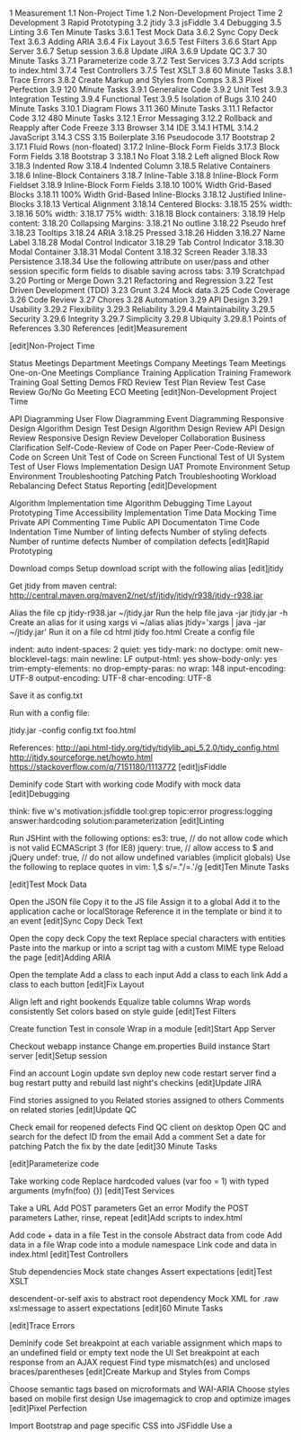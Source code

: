 1 Measurement
1.1 Non-Project Time
1.2 Non-Development Project Time
2 Development
3 Rapid Prototyping
3.2 jtidy
3.3 jsFiddle
3.4 Debugging
3.5 Linting
3.6 Ten Minute Tasks
3.6.1 Test Mock Data
3.6.2 Sync Copy Deck Text
3.6.3 Adding ARIA
3.6.4 Fix Layout
3.6.5 Test Filters
3.6.6 Start App Server
3.6.7 Setup session
3.6.8 Update JIRA
3.6.9 Update QC
3.7 30 Minute Tasks
3.7.1 Parameterize code
3.7.2 Test Services
3.7.3 Add scripts to index.html
3.7.4 Test Controllers
3.7.5 Test XSLT
3.8 60 Minute Tasks
3.8.1 Trace Errors
3.8.2 Create Markup and Styles from Comps
3.8.3 Pixel Perfection
3.9 120 Minute Tasks
3.9.1 Generalize Code
3.9.2 Unit Test
3.9.3 Integration Testing
3.9.4 Functional Test
3.9.5 Isolation of Bugs
3.10 240 Minute Tasks
3.10.1 Diagram Flows
3.11 360 Minute Tasks
3.11.1 Refactor Code
3.12 480 Minute Tasks
3.12.1 Error Messaging
3.12.2 Rollback and Reapply after Code Freeze
3.13 Browser
3.14 IDE
3.14.1 HTML
3.14.2 JavaScript
3.14.3 CSS
3.15 Boilerplate
3.16 Pseudocode
3.17 Bootstrap 2
3.17.1 Fluid Rows (non-floated)
3.17.2 Inline-Block Form Fields
3.17.3 Block Form Fields
3.18 Bootstrap 3
3.18.1 No Float
3.18.2 Left aligned Block Row
3.18.3 Indented Row
3.18.4 Indented Column
3.18.5 Relative Containers
3.18.6 Inline-Block Containers
3.18.7 Inline-Table
3.18.8 Inline-Block Form Fieldset
3.18.9 Inline-Block Form Fields
3.18.10 100% Width Grid-Based Blocks
3.18.11 100% Width Grid-Based Inline-Blocks
3.18.12 Justified Inline-Blocks
3.18.13 Vertical Alignment
3.18.14 Centered Blocks:
3.18.15 25% width:
3.18.16 50% width:
3.18.17 75% width:
3.18.18 Block containers:
3.18.19 Help content:
3.18.20 Collapsing Margins:
3.18.21 No outline
3.18.22 Pseudo href
3.18.23 Tooltips
3.18.24 ARIA
3.18.25 Pressed
3.18.26 Hidden
3.18.27 Name Label
3.18.28 Modal Control Indicator
3.18.29 Tab Control Indicator
3.18.30 Modal Container
3.18.31 Modal Content
3.18.32 Screen Reader
3.18.33 Persistence
3.18.34 Use the following attribute on user/pass and other session specific form fields to disable saving across tabs:
3.19 Scratchpad
3.20 Porting or Merge Down
3.21 Refactoring and Regression
3.22 Test Driven Development (TDD)
3.23 Grunt
3.24 Mock data
3.25 Code Coverage
3.26 Code Review
3.27 Chores
3.28 Automation
3.29 API Design
3.29.1 Usability
3.29.2 Flexibility
3.29.3 Reliability
3.29.4 Maintainability
3.29.5 Security
3.29.6 Integrity
3.29.7 Simplicity
3.29.8 Ubiquity
3.29.8.1 Points of References
3.30 References
[edit]Measurement

[edit]Non-Project Time

Status Meetings
Department Meetings
Company Meetings
Team Meetings
One-on-One Meetings
Compliance Training
Application Training
Framework Training
Goal Setting
Demos
FRD Review
Test Plan Review
Test Case Review
Go/No Go Meeting
ECO Meeting
[edit]Non-Development Project Time

API Diagramming
User Flow Diagramming
Event Diagramming
Responsive Design
Algorithm Design
Test Design
Algorithm Design Review
API Design Review
Responsive Design Review
Developer Collaboration
Business Clarification
Self-Code-Review of Code on Paper
Peer-Code-Review of Code on Screen
Unit Test of Code on Screen
Functional Test of UI
System Test of User Flows
Implementation Design
UAT Promote
Environment Setup
Environment Troubleshooting
Patching
Patch Troubleshooting
Workload Rebalancing
Defect Status Reporting
[edit]Development

Algorithm Implementation time
Algorithm Debugging Time
Layout Prototyping Time
Accessibility Implementation Time
Data Mocking Time
Private API Commenting Time
Public API Documentaton Time
Code Indentation Time
Number of linting defects
Number of styling defects
Number of runtime defects
Number of compilation defects
[edit]Rapid Prototyping

Download comps
Setup download script with the following alias
[edit]jtidy

Get jtidy from maven central:
http://central.maven.org/maven2/net/sf/jtidy/jtidy/r938/jtidy-r938.jar

Alias the file
cp jtidy-r938.jar ~/jtidy.jar
Run the help file
java -jar jtidy.jar -h
Create an alias for it using xargs
vi ~/alias
alias jtidy='xargs | java -jar ~/jtidy.jar'
Run it on a file
cd html
jtidy foo.html
Create a config file

indent: auto
indent-spaces: 2
quiet: yes
tidy-mark: no
doctype: omit
new-blocklevel-tags: main
newline: LF
output-html: yes
show-body-only: yes
trim-empty-elements: no
drop-empty-paras: no
wrap: 148
input-encoding: UTF-8
output-encoding: UTF-8
char-encoding: UTF-8

Save it as config.txt

Run with a config file:

jtidy.jar -config config.txt foo.html


References:
http://api.html-tidy.org/tidy/tidylib_api_5.2.0/tidy_config.html
http://jtidy.sourceforge.net/howto.html
https://stackoverflow.com/q/7151180/1113772
[edit]jsFiddle

Deminify code
Start with working code
Modify with mock data
[edit]Debugging

think: five w's
motivation:jsfiddle
tool:grep
topic:error
progress:logging
answer:hardcoding
solution:parameterization
[edit]Linting

Run JSHint with the following options:
es3: true, // do not allow code which is not valid ECMAScript 3 (for IE8)
jquery: true, // allow access to $ and jQuery
undef: true, // do not allow undefined variables (implicit globals)
Use the following to replace quotes in vim:
1,$ s/=."/=.'/g
[edit]Ten Minute Tasks

[edit]Test Mock Data

Open the JSON file
Copy it to the JS file
Assign it to a global
Add it to the application cache or localStorage
Reference it in the template or bind it to an event
[edit]Sync Copy Deck Text

Open the copy deck
Copy the text
Replace special characters with entities
Paste into the markup or into a script tag with a custom MIME type
Reload the page
[edit]Adding ARIA

Open the template
Add a class to each input
Add a class to each link
Add a class to each button
[edit]Fix Layout

Align left and right bookends
Equalize table columns
Wrap words consistently
Set colors based on style guide
[edit]Test Filters

Create function
Test in console
Wrap in a module
[edit]Start App Server

Checkout webapp instance
Change em.properties
Build instance
Start server
[edit]Setup session

Find an account
Login
update svn
deploy new code
restart server
find a bug
restart putty and rebuild last night's checkins
[edit]Update JIRA

Find stories assigned to you
Related stories assigned to others
Comments on related stories
[edit]Update QC

Check email for reopened defects
Find QC client on desktop
Open QC and search for the defect ID from the email
Add a comment
Set a date for patching
Patch the fix by the date
[edit]30 Minute Tasks

[edit]Parameterize code

Take working code
Replace hardcoded values (var foo = 1) with typed arguments (myfn(foo) {})
[edit]Test Services

Take a URL
Add POST parameters
Get an error
Modify the POST parameters
Lather, rinse, repeat
[edit]Add scripts to index.html

Add code + data in a file
Test in the console
Abstract data from code
Add data in a file
Wrap code into a module namespace
Link code and data in index.html
[edit]Test Controllers

Stub dependencies
Mock state changes
Assert expectations
[edit]Test XSLT

descendent-or-self axis to abstract root dependency
Mock XML for .raw
xsl:message to assert expectations
[edit]60 Minute Tasks

[edit]Trace Errors

Deminify code
Set breakpoint at each variable assignment which maps to an undefined field or empty text node the UI
Set breakpoint at each response from an AJAX request
Find type mismatch(es) and unclosed braces/parentheses
[edit]Create Markup and Styles from Comps

Choose semantic tags based on microformats and WAI-ARIA
Choose styles based on mobile first design
Use imagemagick to crop and optimize images
[edit]Pixel Perfection

Import Bootstrap and page specific CSS into JSFiddle
Use a <style> element for the smallest screen
Use media queries for larger screens
Use generated content for elements that are large screen specific
Use a ruler and a Fibonacci sequence to keep ratios consistent
Do not use inline styles
[edit]120 Minute Tasks

[edit]Generalize Code

Move anonymous functions to named functions
Move private methods to public methods
Move private variables to arguments
Move public methods to separate files
Move private methods to utility files
Move arguments to annotated comments
Move generic markup into separate HTML files
[edit]Unit Test

Add console logs
Add script to generate tests from console logs
Use the DOM to generate mock structures, Math.random to generate mock values, and the Function constructor to generate mock globals
[edit]Integration Testing

Use curl to test exsting JSON APIs
Use node to fake new JSON APIs
Use express to transform XML to JSON or old JSON to new JSON
[edit]Functional Test

Use Bookmarklets to generate globals
Use Selenium to fake events
Use Greasemonkey to fake function calls
[edit]Isolation of Bugs

Open SIT in one browser
Open UAT in another browser
Open Developer Tool in both browsers
Open the same URL in both browsers
Perform the same form submission in both browsers
Compare the request/response for the same form submission
If the issue is in one browser, it is a database difference
If the issue is in both browsers, it is a bug on the client or server
If the issue is 100% reproducible, it is a bug on the server
If the issue is sporadic, it is an issue on the client due to asynchronous network latency
If the issue is hard to reproduce, it is a memory leak on the client or the server
[edit]240 Minute Tasks

[edit]Diagram Flows

Map events to arrows
Map handlers to boxes
Map gaps to question marks
Map data to circles
Map templates to diamonds
[edit]360 Minute Tasks

[edit]Refactor Code

Identify bad code from diffs
Separate functional changes from maintenance changes
Rewrite code to avoid bad code
[edit]480 Minute Tasks

[edit]Error Messaging

Add inline form validation
Add error toggles
Add unit tests
[edit]Rollback and Reapply after Code Freeze

Save current source file to wiki
Revert to trunk revision
Diff trunk vs wiki
Reapply necessary code
Add unit test new code
Add functional test
Split new conditional blocks into services
Add unit tests for each service
[edit]Browser

Disable same origin policy
[edit]IDE

Sync via SFTP
Setup Find/Replace regex to identify missing mock data mappings in AJAX requests
[edit]HTML

Start with prototype markup from creative team
Merge with markup from xeon-shared views directory
Replace ng-controller with a directive when sharing templates
Replace prototype data binding attributes
To clone part of a directive template:
Add an ID attribute to the element in question
Add position:absolute;z-index:-1 to the element
Proxy it via a <label> tag or the :target selector
Identify one-way and two-way bindings for optimization

Use event delegation and services rather than inline events
Add prefetching link metadata to the index.html or index.ftl
[edit]JavaScript

Start with inline events
Add stub function calls
Insert working callbacks without validation
Use the angular.mock.dump() method to dump variables
[edit]CSS

Start with existing markup and class attributes
Extend with inline styles
Decide on new class names
Convert inline styles to new class names
[edit]Boilerplate

index.html with globals
package.json with required libraries
Gruntfile.js with unminified copy tasks
karma.conf.js with _dev-site mapping of code coverage report
[edit]Pseudocode

Start with MVVM (HTML + onclick => module + directive)
Move to flow diagram
Separate UX code (templates) from business logic(events) and performance code (experiments)
[edit]Bootstrap 2

[edit] Fluid Rows (non-floated)

.row-fluid [class*="span"]
[edit] Inline-Block Form Fields

.input-append input[class*="span"]
[edit] Block Form Fields

 input[class*="span"],
 select[class*="span"],
 textarea[class*="span"],
 .uneditable-input
[edit]Bootstrap 3

[edit] No Float

.visible-xs-block.input-group.col-0
[edit] Left aligned Block Row

.row.input-group.col-0
[edit] Indented Row

.input-group.col-0
[edit] Indented Column

.col-xs-offset-1
.col-sm-offset-1
.col-md-offset-1
.col-lg-offset-1
.col-xs-offset-2
.col-sm-offset-2
.col-md-offset-2
.col-lg-offset-2
.col-xs-offset-3
.col-sm-offset-3
.col-md-offset-3
.col-lg-offset-3
[edit] Relative Containers

.carousel
.modal-dialog
[edit] Inline-Block Containers

.visible-xs-inline-block
.visible-sm-inline-block
.visible-md-inline-block
.visible-lg-inline-block
.radio-inline
[edit] Inline-Table

.form-inline .input-group
[edit] Inline-Block Form Fieldset

.form-inline .form-group
[edit] Inline-Block Form Fields

.form-inline .form-control
[edit] 100% Width Grid-Based Blocks

.col-xs-12.input-group.col-0
[edit] 100% Width Grid-Based Inline-Blocks

.col-xs-12.input-group.col-0.visible-xs-inline-block.visible-sm-inline-block.visible-md-inline-block.visible-lg-inline-block
[edit] Justified Inline-Blocks

.text-justify
[edit] Vertical Alignment

.form-inline .control-label
[edit] Centered Blocks:

.center-block
[edit] 25% width:

.col-sm-3
.col-md-3
.col-lg-3
[edit] 50% width:

.col-sm-6
.col-md-6
.col-lg-6
.utility-menu
.page-refresh
[edit] 75% width:

.col-sm-9
.col-md-9
.col-lg-9
[edit] Block containers:

.visible-xs-block
.visible-sm-block
.visible-md-block
.visible-lg-block
[edit] Help content:

.help-block
[edit] Collapsing Margins:

.voffset1
.voffset2
.voffset3
.voffset4
.voffset5
.voffset6
.voffset7
.voffset8
.voffset9
[edit] No outline

.open > a 
[edit] Pseudo href

button .btn-link
[edit] Tooltips

data-toggle="tooltip" data-placement="left" title="Tooltip on left"
[edit]ARIA

[edit] Pressed

aria-pressed="true"
[edit] Hidden

aria-hidden="true"
[edit] Name Label

aria-label="Close"
[edit] Modal Control Indicator

aria-haspopup="true"
[edit] Tab Control Indicator

aria-controls="trade-tab"
[edit]Modal Container

role="dialog"
[edit]Modal Content

role="document"
[edit] Screen Reader

.sr-only (Text)
.sr-only-focusable (Form)
[edit]Persistence

[edit] Use the following attribute on user/pass and other session specific form fields to disable saving across tabs:

autocomplete="off"
[edit]Scratchpad

Deminify library code
Put all script tags inline
Set breakpoints to test assumptions
[edit]Porting or Merge Down

Open trunk and branch files in a diff tool(text-compare.com / kdiff3)
Put the side by side view in one tab, and the remote source view in another
Identify the new code in the side by side view, then copy it from the remote source view
Paste it into the branch, then save the file
Run jshint, find the next diff, then repeat
[edit]Refactoring and Regression

Hardcode new variables
Comment out new blocks of code
Use a hashed array tree + a JSON search utility as a generic function argument for easy extensibility
[{"foo":"hi","bar":"bye","baz":[{"num":123},456]]
Revert to old version, then replace one function at a time
Separate refactoring into three commits:
Add new and modified unit tests, then check in
Add new function statements, then check in
Change existing functions, then check in
[edit]Test Driven Development (TDD)

Map HTML IDs and attributes to events
Map events handlers to expected arguments and global dependencies
Map expectations to Boolean assertions
[edit]Grunt

Setup watch
cd xeon-[retirement|trading] 
nohup grunt watch &
Setup jshint
Setup livereload
[edit]Mock data

Go to app/index.html
Change mock: false to mock: true
[edit]Code Coverage

Go to karma.conf.js
Add a second reporter to output to the root index page of your local nodeJS server
[edit]Code Review

Check crucible
Run svn up
Run jshint
[edit]Chores

File issues for
svn promote issues
spring compilation failure
web server misconfigurations
load balancer policy mismatches
account database corruption
batch job non-existence
[edit]Automation

TortoiseSVN hook for doing svn up before svn commit
End-to-end testing tied to Test Scenarios
Add flowcharts for user stories
Add bulleted list to sub-tasks
Add Interaction story for each sprint
Add Infrastructure story for each sprint
Stop sending email for report blockers
[edit]API Design

[edit]Usability

[edit]Flexibility

[edit]Reliability

[edit]Maintainability

[edit]Security

[edit]Integrity

[edit]Simplicity

[edit]Ubiquity

[edit]Points of References

**References**

https://medium.com/@jordan_mohi/adding-react-to-an-existing-page-fb128fed94ee

https://medium.com/dailyjs/running-mocha-tests-as-native-es6-modules-in-a-browser-882373f2ecb0

https://medium.com/@andy.neale/learning-react-setting-up-a-minimal-react-development-environment-fcd17fc7dee1

https://medium.com/front-end-hacking/how-it-feels-to-learn-javascript-in-2017-a934b801fbe